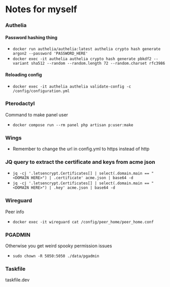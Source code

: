 # Notes for myself

### Authelia

#### Password hashing thing
- `docker run authelia/authelia:latest authelia crypto hash generate argon2 --password 'PASSWORD_HERE'`
- `docker exec -it authelia authelia crypto hash generate pbkdf2 --variant sha512 --random --random.length 72 --random.charset rfc3986`

#### Reloading config
- `docker exec -it authelia authelia validate-config -c /config/configuration.yml`

### Pterodactyl

Command to make panel user
- `docker compose run --rm panel php artisan p:user:make`

### Wings

- Remember to change the url in config.yml to https instead of http

### JQ query to extract the certificate and keys from acme json

- `jq -cj '.letsencrypt.Certificates[] | select(.domain.main == "<DOMAIN HERE>") | .certificate' acme.json | base64 -d`
- `jq -cj '.letsencrypt.Certificates[] | select(.domain.main == "<DOMAIN HERE>") | .key' acme.json | base64 -d`

### Wireguard

Peer info

- `docker exec -it wireguard cat /config/peer_home/peer_home.conf`

### PGADMIN

Otherwise you get weird spooky permission issues
- `sudo chown -R 5050:5050 ./data/pgadmin`

### Taskfile

taskfile.dev
